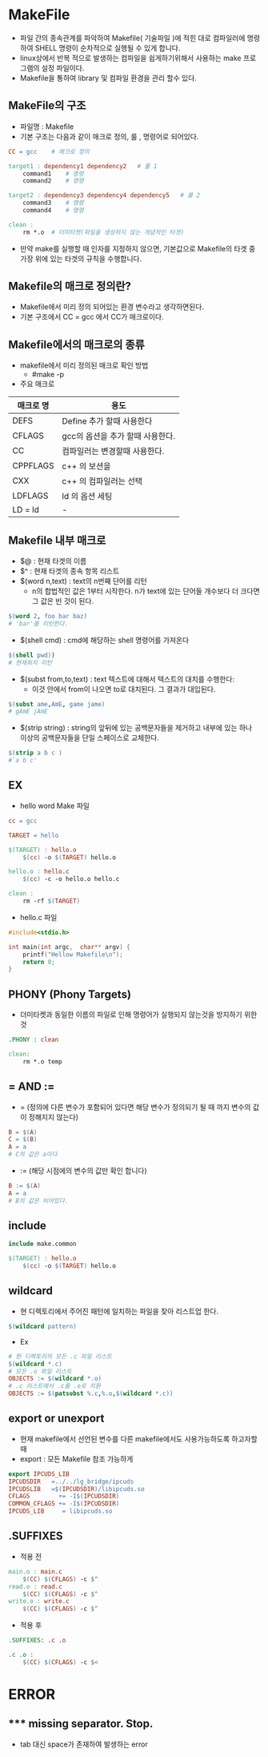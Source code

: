 # MakeFile
- 파일 간의 종속관계를 파악하여 Makefile( 기술파일 )에 적힌 대로 컴파일러에 명령하여 SHELL 명령이 순차적으로 실행될 수 있게 합니다.
- linux상에서 반복 적으로 발생하는 컴파일을 쉽게하기위해서 사용하는 make 프로그램의 설정 파일이다.
- Makefile을 통하여 library 및 컴파일 환경을 관리 할수 있다.

## MakeFile의 구조

- 파일명 : Makefile
- 기본 구조는 다음과 같이 매크로 정의, 룰 , 명령어로 되어있다.
```Makefile
CC = gcc    # 메크로 정의

target1 : dependency1 dependency2   # 룰 1
    command1    # 명령
    command2    # 명령

target2 : dependency3 dependency4 dependency5   # 룰 2
    command3    # 명령
    command4    # 명령

clean :
    rm *.o  # 더미타켓(파일을 생성하지 않는 개념적인 타겟)
```

* 만약 make를 실행할 때 인자를 지정하지 않으면, 기본값으로 Makefile의 타겟 중 가장 위에 있는 타겟의 규칙을 수행합니다.

## Makefile의 매크로 정의란?

- Makefile에서 미리 정의 되어있는 환경 변수라고 생각하면된다.
- 기본 구조에서 CC = gcc 에서 CC가 매크로이다.

## Makefile에서의 매크로의 종류

- makefile에서 미리 정의된 매크로 확인 방법
    - #make -p
- 주요 매크로

| 매크로 명 |용도|
|------|---|
|DEFS |Define 추가 할때 사용한다|
|CFLAGS|gcc의 옵션을 추가 할때 사용한다.|
|CC|컴파일러는 변경할때 사용한다.|
|CPPFLAGS|c++ 의 보션을|
|CXX |c++ 의 컴파일러는 선택|
|LDFLAGS| ld 의 옵션 세팅|
|LD = ld| - |

## Makefile 내부 매크로
- $@ : 현재 타겟의 이름
- $^ : 현재 타겟의 종속 항목 리스트
- $(word n,text) : text의 n번째 단어를 리턴
    - n의 합법적인 값은 1부터 시작한다. n가 text에 있는 단어들 개수보다 더 크다면 그 값은 빈 것이 된다. 
```Makefile
$(word 2, foo bar baz)
# 'bar'를 리턴한다.
```
- $(shell cmd) : cmd에 해당하는 shell 명령어를 가져온다
```Makefile
$(shell pwd))
# 현재위치 리턴
```
- $(subst from,to,text) : text 텍스트에 대해서 텍스트의 대치를 수행한다: 
    - 이것 안에서 from이 나오면 to로 대치된다. 그 결과가 대입된다.
```makefile
$(subst ame,AmE, game jame)
# gAmE jAmE
```
- $(strip string) : string의 앞뒤에 있는 공백문자들을 제거하고 내부에 있는 하나 이상의 공백문자들을 단일 스페이스로 교체한다.
```makefile
$(strip a b c )
#`a b c'
``` 

## EX
- hello word Make 파일
```Makefile
cc = gcc

TARGET = hello

$(TARGET) : hello.o
	$(cc) -o $(TARGET) hello.o

hello.o : hello.c
	$(cc) -c -o hello.o hello.c

clean :
	rm -rf $(TARGET)
```
- hello.c 파일
```c
#include<stdio.h>

int main(int argc,  char** argv) {
	printf("Hellow Makefile\n");
	return 0;
}
```

## PHONY (Phony Targets)
- 더미타켓과 동일한 이름의 파일로 인해 명령어가 실행되지 않는것을 방지하기 위한 것
```Makefile
.PHONY : clean 

clean: 
    rm *.o temp
```

## = AND :=
- = (정의에 다른 변수가 포함되어 있다면 해당 변수가 정의되기 될 때 까지 변수의 값이 정해지지 않는다)
```Makefile
B = $(A)
C = $(B)
A = a
# C의 값은 a이다
```
- := (해당 시점에의 변수의 값만 확인 합니다)
```Makefile
B := $(A)
A = a
# B의 값은 비어있다. 
```

## include
```Makefile
include make.common

$(TARGET) : hello.o
	$(cc) -o $(TARGET) hello.o
```

## wildcard
- 현 디렉토리에서 주어진 패턴에 일치하는 파일을 찾아 리스트업 한다.
```Makefile
$(wildcard pattern)
```
- Ex
```Makefile
# 현 디렉토리의 모든 .c 파일 리스트
$(wildcard *.c)
# 모든 .o 파일 리스트
OBJECTS := $(wildcard *.o)
# .c 리스트에서 .c를 .o로 치환
OBJECTS := $(patsubst %.c,%.o,$(wildcard *.c))
```

## export or unexport
- 현재 makefile에서 선언된 변수를 다른 makefile에서도 사용가능하도록 하고자할 때
- export : 모든 Makefile 참조 가능하게
```Makefile
export IPCUDS_LIB
IPCUDSDIR	=../../lg_bridge/ipcuds
IPCUDSLIB	=$(IPCUDSDIR)/libipcuds.so
CFLAGS	      += -I$(IPCUDSDIR)
COMMON_CFLAGS += -I$(IPCUDSDIR)
IPCUDS_LIB     = libipcuds.so
```

## .SUFFIXES
- 적용 전
```makefile
main.o : main.c
    $(CC) $(CFLAGS) -c $^
read.o : read.c
    $(CC) $(CFLAGS) -c $^
write.o : write.c
    $(CC) $(CFLAGS) -c $^
```
- 적용 후
```makefile
.SUFFIXES: .c .o

.c .o :
    $(CC) $(CFLAGS) -c $<
```

# ERROR

## *** missing separator. Stop.
- tab 대신 space가 존재하여 발생하는 error
